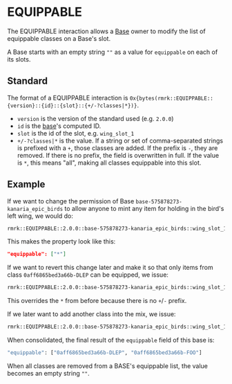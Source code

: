 # EQUIPPABLE

The EQUIPPABLE interaction allows a [Base](../entities/base.md) owner to modify the list of
equippable classes on a Base's slot.

A Base starts with an empty string `""` as a value for `equippable` on each of its slots.

## Standard

The format of a EQUIPPABLE interaction is
`0x{bytes(rmrk::EQUIPPABLE::{version}::{id}::{slot}::{+/-?classes|*})}`.

- `version` is the version of the standard used (e.g. `2.0.0`)
- `id` is the [base](../entities/base.md)'s computed ID.
- `slot` is the id of the slot, e.g. `wing_slot_1`
- `+/-?classes|*` is the value. If a string or set of comma-separated strings is prefixed with a
  `+`, those classes are added. If the prefix is `-`, they are removed. If there is no prefix, the
  field is overwritten in full. If the value is `*`, this means "all", making all classes equippable
  into this slot.

## Example

If we want to change the permission of Base `base-575878273-kanaria_epic_birds` to allow anyone to
mint any item for holding in the bird's left wing, we would do:

```bash
rmrk::EQUIPPABLE::2.0.0::base-575878273-kanaria_epic_birds::wing_slot_1::*
```

This makes the property look like this:

```json
"equippable": ["*"]
```

If we want to revert this change later and make it so that only items from class
`0aff6865bed3a66b-DLEP` can be equipped, we issue:

```bash
rmrk::EQUIPPABLE::2.0.0::base-575878273-kanaria_epic_birds::wing_slot_1::0aff6865bed3a66b-DLEP
```

This overrides the `*` from before because there is no `+`/`-` prefix.

If we later want to add another class into the mix, we issue:

```bash
rmrk::EQUIPPABLE::2.0.0::base-575878273-kanaria_epic_birds::wing_slot_1::+0aff6865bed3a66b-FOO
```

When consolidated, the final result of the `equippable` field of this base is:

```bash
"equippable": ["0aff6865bed3a66b-DLEP", "0aff6865bed3a66b-FOO"]
```

When all classes are removed from a BASE's equippable list, the value becomes an empty string `""`.
